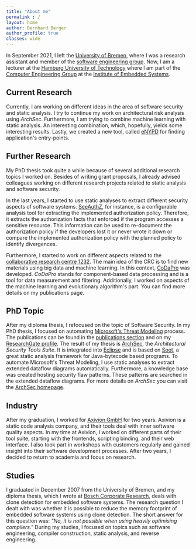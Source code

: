 ```yaml
---
title: "About me"
permalink : /
layout: home
author: Bernhard Berger
author_profile: true
classes: wide
---
```

In September 2021, I left the [University of Bremen](https://www.uni-bremen.de), where
I was a research assistant and member of the [software engineering group](http://www.informatik.uni-bremen.de/st/index.php?language=en).
Now, I am a lecturer at the [Hamburg University of Technology](https://www.tuhh.de/alt/tuhh/startpage.html)
where I am part of the [Computer Engineering Group](https://www.tuhh.de/es/ce.html) at
the [Institute of Embedded Systems](https://www.tuhh.de/es/home.html).

## Current Research
Currently, I am working on different ideas in the area of software security
and static analysis. I try to continue my work on architectural risk analysis using
_ArchSec_. Furthermore, I am trying to combine machine learning with static analysis.
An interesting combination, which, hopefully, yields some interesting results. Lastly,
we created a new tool, called [eNYPD](https://uni-bremen-agst.github.io/eNYPD/) for
finding application's entry-points.


## Further Research
My PhD thesis took quite a while because of several additional research topics I
worked on. Besides of writing grant proposals, I already advised colleagues working
on different research projects related to static analysis and software security.

In the last years, I started to use static analyses to extract different security
aspects of software systems. [SeeAuthZ](https://github.com/uni-bremen-agst/SeeAuthZ),
for instance, is a configurable analysis tool for extracting the implemented
authorization policy. Therefore, it extracts the authorization facts that enforced
if the program accesses a sensitive resource. This information can be used to
re-document the authorization policy if the developers lost it or never wrote it
down or compare the implemented authorization policy with the planned policy to
identify divergences. 

Furthermore, I started to work on different aspects related to the [collaborative
research centre 1232](https://www.uni-bremen.de/en/farbige-zustaende). The main
idea of the CRC is to find new materials using big data and machine learning. In
this context, [CoDaPro](https://codapro.de) was developed. _CoDaPro_ stands for
component-based data processing and is a tool for data measurement and filtering.
Additionally, I worked on aspects of the machine learning and evolutionary
algorithm's part. You can find more details on my publications page.

## PhD Topic
After my diploma thesis, I refocused on the topic of Software Security. In my PhD
thesis, I focused on automating [Microsoft's Threat Modeling](https://www.microsoft.com/en-us/securityengineering/sdl/threatmodeling)
process. The publications can be found in the [publications section](/pages/publications) and on my
[ResearchGate profile](https://www.researchgate.net/profile/Bernhard-Berger-2).
The result of my thesis is [ArchSec](https://archsec.de), the _Architectural Security
Tools Suite_. It is integrated into [Eclipse](https://www.eclipse.org/) and is based
on [Soot](https://github.com/soot-oss/soot), a great static analysis framework for
Java-bytecode based programs. To automate Microsoft's Threat Modeling, I use static
analyses to extract extended dataflow diagrams automatically. Furthermore, a
knowledge base was created hosting security flaw patterns. These patterns are
searched in the extended dataflow diagrams. For more details on _ArchSec_ you can
visit the [ArchSec homepage](https://archsec.de).

## Industry
After my graduation, I worked for [Axivion GmbH](https://www.axivion.com/en/) for
two years. Axivion is a static code analysis company, and their tools deal with
inner software quality aspects. In my time at Axivion, I worked on different
parts of their tool suite, starting with the frontends, scripting binding, and
their web interface. I also took part in workshops with customers regularly and
gained insight into their software development processes. After two years, I
decided to return to academia and focus on research.


## Studies
I graduated in December 2007 from the University of Bremen, and my diploma thesis,  which
I wrote at [Bosch Corporate Research](https://www.bosch.com/research/), deals with clone
detection for embedded software systems. The research question I  dealt with was whether
it is possible to reduce the memory footprint of embedded software systems using clone
detection. The short answer for this question was: _"No, it is not possible when using
heavily optimising compilers."_ During my studies, I focused on topics such as software
engineering, compiler construction, static analysis, and reverse engineering.




